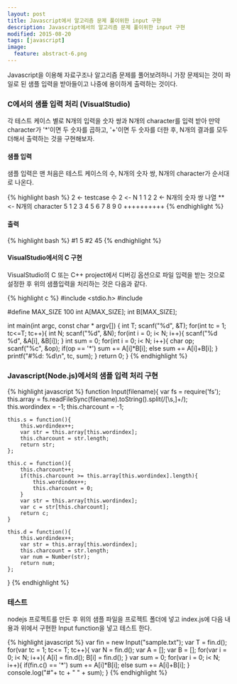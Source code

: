 ```yaml
---
layout: post
title: Javascript에서 알고리즘 문제 풀이위한 input 구현
description: Javascript에서의 알고리즘 문제 풀이위한 input 구현
modified: 2015-08-20
tags: [javascript]
image:
  feature: abstract-6.png
---
```


Javascript을 이용해 자료구조나 알고리즘 문제를 풀어보려하니 가장 문제되는 것이 파일로 된 샘플 입력을 받아들이고 나중에 용이하게 출력하는 것이다. 


### C에서의 샘플 입력 처리 (VisualStudio)

각 테스트 케이스 별로 N개의 입력을 숫자 쌍과 N개의 character를 입력 받아 만약 character가 '*'이면 두 숫자를 곱하고, '+'이면 두 숫자를 더한 후, N개의 결과를 모두 더해서 출력하는 것을 구현해보자. 

#### 샘플 입력 

샘플 입력은 맨 처음은 테스트 케이스의 수, N개의 숫자 쌍, N개의 character가 순서대로 나온다. 

{% highlight bash %}
2        <- testcase 수
2        <- N
1 1 2 2  <- N개의 숫자 쌍 나열
**       <- N개의 character
5
1 2 3 4 5 6 7 8 9 0 
++++++++++
{% endhighlight %}

#### 출력

{% highlight bash %}
#1 5
#2 45
{% endhighlight %}


#### VisualStudio에서의 C 구현

VisualStudio의 C 또는 C++ project에서 디버깅 옵션으로 파일 입력을 받는 것으로 설정한 후 위의 샘플입력을 처리하는 것은 다음과 같다. 

{% highlight c %}
#include <stdio.h>
#include <ifstream>

#define MAX_SIZE 100
int A[MAX_SIZE];
int B[MAX_SIZE];

int main(int argc, const char * argv[]) {
    int T;
    scanf("%d", &T);
    for(int tc = 1; tc<=T; tc++){
        int N;
        scanf("%d", &N);
        for(int i = 0; i< N; i++){
            scanf("%d %d", &A[i], &B[i]);
        }
        int sum = 0;
        for(int i = 0; i< N; i++){
            char op;
            scanf("%c", &op);
            if(op == '*')
                sum += A[i]*B[i];
            else
                sum += A[i]+B[i];
        }
        printf("#%d: %d\n", tc, sum);
    }
    return 0;
}
{% endhighlight %}

### Javascript(Node.js)에서의 샘플 입력 처리 구현

{% highlight javascript %}
function Input(filename){
	var fs = require('fs');
	this.array = fs.readFileSync(filename).toString().split(/[\s,]+/);
	this.wordindex = -1;
	this.charcount = -1;

	this.s = function(){
		this.wordindex++;
		var str = this.array[this.wordindex];
		this.charcount = str.length;
		return str;
	};

	this.c = function(){
		this.charcount++;
		if(this.charcount >= this.array[this.wordindex].length){
			this.wordindex++;
			this.charcount = 0;
		}
		var str = this.array[this.wordindex];
		var c = str[this.charcount];
		return c;
	}

	this.d = function(){
		this.wordindex++;
		var str = this.array[this.wordindex];
		this.charcount = str.length;
		var num = Number(str);
		return num;
	};
}
{% endhighlight %}

### 테스트

nodejs 프로젝트를 만든 후 위의 샘플 파일을 프로젝트 폴더에 넣고 index.js에 다음 내용과 위에서 구현한 Input function을 넣고 테스트 한다. 

{% highlight javascript %}
var fin = new Input("sample.txt");
var T = fin.d();
for(var tc = 1; tc<= T; tc++){
	var N = fin.d();
	var A = [];
	var B = [];
	for(var i = 0; i< N; i++){
		A[i] = fin.d();
		B[i] = fin.d();
	}
	var sum = 0;
	for(var i = 0; i< N; i++){
		if(fin.c() == '*')
			sum += A[i]*B[i];
		else
			sum += A[i]+B[i];
	}
	console.log("#"+ tc + " " + sum);
}
{% endhighlight %}
